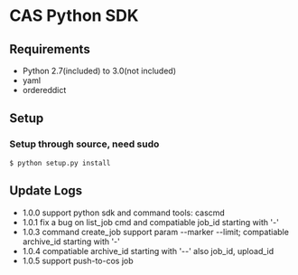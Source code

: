 # CAS Python SDK

## Requirements

* Python 2.7(included) to 3.0(not included)
* yaml
* ordereddict

## Setup

### Setup through source, need sudo
```
$ python setup.py install
```

## Update Logs

* 1.0.0 support python sdk and command tools: cascmd
* 1.0.1 fix a bug on list_job cmd and compatiable job_id starting with '-'
* 1.0.3 command create_job support param --marker --limit; compatiable archive_id starting with '-'
* 1.0.4 compatiable archive_id starting with '--' also job_id, upload_id
* 1.0.5 support push-to-cos job

